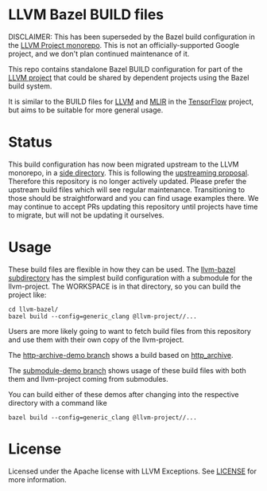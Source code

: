 # LLVM Bazel BUILD files

DISCLAIMER: This has been superseded by the Bazel build configuration in the
[LLVM Project monorepo](https://github.com/llvm/llvm-project/tree/main/utils/bazel).
This is not an officially-supported Google project, and we don't plan continued
maintenance of it.

This repo contains standalone Bazel BUILD configuration for part of the
[LLVM project](http://llvm.org/) that could be shared by dependent projects
using the Bazel build system.

It is similar to the BUILD files for
[LLVM](https://github.com/tensorflow/tensorflow/blob/master/third_party/llvm/llvm.autogenerated.BUILD)
and [MLIR](https://github.com/tensorflow/tensorflow/blob/master/third_party/mlir/BUILD)
in the [TensorFlow](http://tensorflow.org) project, but aims to be
suitable for more general usage.

# Status

This build configuration has now been migrated upstream to the LLVM monorepo, in
a [side directory](https://github.com/llvm/llvm-project/tree/main/utils/bazel).
This is following the
[upstreaming proposal](https://github.com/llvm/llvm-www/blob/main/proposals/LP0002-BazelBuildConfiguration.md).
Therefore this repository is no longer actively updated. Please prefer the
upstream build files which will see regular maintenance. Transitioning to those
should be straightforward and you can find usage examples there. We may
continue to accept PRs updating this repository until projects have time to
migrate, but will not be updating it ourselves.

# Usage

These build files are flexible in how they can be used. The
[llvm-bazel subdirectory](./llvm-bazel) has the simplest build configuration
with a submodule for the llvm-project. The WORKSPACE is in that directory, so
you can build the project like:

```shell
cd llvm-bazel/
bazel build --config=generic_clang @llvm-project//...
```

Users are more likely going to want to fetch build files from this repository
and use them with their own copy of the llvm-project.

The
[http-archive-demo branch](https://github.com/google/llvm-bazel/tree/http-archive-demo/http-archive-demo)
shows a build based on
[http_archive](https://docs.bazel.build/versions/master/repo/http.html#http_archive).

The
[submodule-demo branch](https://github.com/google/llvm-bazel/tree/submodule-demo/submodule-demo)
shows usage of these build files with both them and llvm-project coming from
submodules.

You can build either of these demos after changing into the respective directory
with a command like

```shell
bazel build --config=generic_clang @llvm-project//...
```

# License
Licensed under the Apache license with LLVM Exceptions. See [LICENSE](LICENSE)
for more information.
